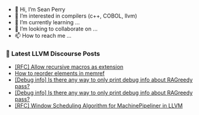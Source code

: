 - 👋 Hi, I’m Sean Perry
- 👀 I’m interested in compilers (c++, COBOL, llvm)
- 🌱 I’m currently learning ...
- 💞️ I’m looking to collaborate on ...
- 📫 How to reach me ...

<!---
s66perry/s66perry is a ✨ special ✨ repository because its `README.md` (this file) appears on your GitHub profile.
You can click the Preview link to take a look at your changes.
--->
### 📕 Latest LLVM Discourse Posts

<!-- DISCOURSE-LLVM:START -->
- [[RFC] Allow recursive macros as extension](https://discourse.llvm.org/t/rfc-allow-recursive-macros-as-extension/73401?page=3#post_42)
- [How to reorder elements in memref](https://discourse.llvm.org/t/how-to-reorder-elements-in-memref/74723#post_1)
- [[Debug info] Is there any way to only print debug info about RAGreedy pass?](https://discourse.llvm.org/t/debug-info-is-there-any-way-to-only-print-debug-info-about-ragreedy-pass/74722#post_2)
- [[Debug info] Is there any way to only print debug info about RAGreedy pass?](https://discourse.llvm.org/t/debug-info-is-there-any-way-to-only-print-debug-info-about-ragreedy-pass/74722#post_1)
- [[RFC] Window Scheduling Algorithm for MachinePipeliner in LLVM](https://discourse.llvm.org/t/rfc-window-scheduling-algorithm-for-machinepipeliner-in-llvm/74718#post_3)
<!-- DISCOURSE-LLVM:END -->

